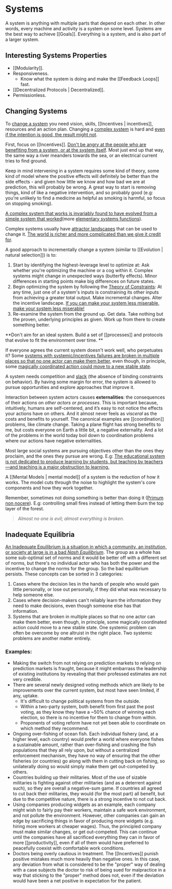# Systems

A system is anything with multiple parts that depend on each other. In other words, every machine and activity is a system on some level. Systems are the best way to achieve [[Goals]]. Everything is a system, and is also part of a larger system.

## Interesting Systems Properties
- [[Modularity]].
- Responsiveness.
	- Know what the system is doing and make the [[Feedback Loops]] fast.
- [[Decentralized Protocols | Decentralized]].
- Permissionless.

## Changing Systems
To [change a system](https://intenseminimalism.com/2015/a-framework-for-thinking-about-systems-change/) you need vision, skills, [[Incentives | incentives]], resources and an action plan. Changing a [complex system](https://complexityexplained.github.io/) is hard and [even if the intention is good, the result might not](https://fs.blog/2013/10/iatrogenics/).

First, focus on [[Incentives]]. [Don't be angry at the people who are benefiting from a system, or at the system itself](https://news.ycombinator.com/item?id=22043088). Most just end up that way, the same way a river meanders towards the sea, or an electrical current tries to find ground.

Keep in mind intervening in a system requires some kind of theory, some kind of model where the positive effects will definitely be better than the side effects - and given how little we know and how bad we are at prediction, this will probably be wrong. A great way to start is removing things, kind of like a negative intervention, and so probably good (e.g: you're unlikely to find a medicine as helpful as smoking is harmful, so focus on stopping smoking).

[A complex system that works is invariably found to have evolved from a simple system that worked](https://en.wikipedia.org/wiki/John_Gall_(author)#Gall's_law)(more [elementary systems functions](https://en.wikipedia.org/wiki/Systemantics#Elementary_systems_functions)).

Complex systems usually have [attractor landscapes](https://ncase.me/attractors/) that can be used to change it. [The world is richer and more complicated than we give it credit for](https://slatestarcodex.com/2017/03/16/book-review-seeing-like-a-state/).

A good approach to incrementally change a system (similar to [[Evolution | natural selection]]) is to:

1. Start by identifying the highest-leverage level to optimize at: Ask whether you're optimizing the machine or a cog within it. Complex systems might change in unexpected ways (butterfly effects). Minor differences in starting points make big differences on future states.
2. Begin optimizing the system by following the [Theory of Constraints](https://en.wikipedia.org/wiki/Theory_of_constraints): At any time, just one of a system's inputs is constraining its other inputs from achieving a greater total output. Make incremental changes. Alter the incentive landscape. [If you can make your system less miserable, make your system less miserable!](https://astralcodexten.substack.com/p/book-review-the-cult-of-smart)
3. Re-examine the system from the ground up. Get data. Take nothing but the proven, underlying principles as given. Work up from there to create something better.

**Don't aim for an ideal system. Build a set of [[processes]] and protocols that evolve to fit the environment over time. **

If everyone agrees the current system doesn't work well, who perpetuates it? Some [systems with systemic/incentives failures are broken in multiple places so that no one actor can make them better](https://slatestarcodex.com/2014/07/30/meditations-on-moloch/), even though, in principle, some [magically coordinated action could move to a new stable state](https://equilibriabook.com/molochs-toolbox/).

A system needs competition and [slack](https://slatestarcodex.com/2020/05/12/studies-on-slack/) (the absence of binding constraints on behavior). By having some margin for error, the system is allowed to pursue opportunities and explore approaches that improve it.

Interaction between system actors causes **externalities**: the consequences of their actions on _other actors or processes_. This is important because, intuitively, humans are self-centered, and it’s easy to not notice the effects your actions have on others. And it almost never feels as _visceral_ as the costs and benefits to yourself. The canonical examples are [[coordination]] problems, like climate change. Taking a plane flight has strong benefits to me, but costs everyone on Earth a little bit, a negative externality. And a lot of the problems in the world today boil down to coordination problems where our actions have negative externalities.

Most large social systems are pursuing objectives other than the ones they proclaim, and the ones they pursue are wrong. E.g: [The educational system is not dedicated to produce learning by students, but teaching by teachers—and teaching is a major obstruction to learning.](https://thesystemsthinker.com/a-lifetime-of-systems-thinking/)

A [[Mental Models | mental model]] of a system is the reduction of how it works. The model cuts through the noise to highlight the system's core components and how they work together.

Remember, sometimes not doing something is better than doing it ([Primum non nocere](https://en.wikipedia.org/wiki/Primum_non_nocere)). E.g: controlling small fires instead of letting them burn the top layer of the forest.

> _Almost no one is evil; almost everything is broken._

## Inadequate Equilibria

[An Inadequate Equilibrium is a situation in which a community, an institution, or society at large is in a bad _Nash Equilibrium_](https://equilibriabook.com/molochs-toolbox/). The group as a whole has some sub-optimal set of norms and it would be better off with a different set of norms, but there's no individual actor who has both the power and the incentive to change the norms for the group. So the bad equilibrium persists. These concepts can be sorted in 3 categories:

1. Cases where the decision lies in the hands of people who would gain little personally, or lose out personally, if they did what was necessary to help someone else.
2. Cases where decision-makers can't reliably learn the information they need to make decisions, even though someone else has that information.
3. Systems that are broken in multiple places so that no one actor can make them better, even though, in principle, some magically coordinated action could move to a new stable state. One systemic problem can often be overcome by one altruist in the right place. Two systemic problems are another matter entirely.

### Examples:

- Making the switch from not relying on prediction markets to relying on prediction markets is fraught, because it might embarrass the leadership of existing institutions by revealing that their professed estimates are not very credible.
- There are several newly designed voting methods which are likely to be improvements over the current system, but most have seen limited, if any, uptake.
  - It's difficult to change political systems from the outside.
  - Within a two-party system, both benefit from first past the post voting, as they know they have a ~50% chance of winning each election, so there is no incentive for them to change from within.
  - Proponents of voting reform have not yet been able to coordinate on which method they recommend.
- Ongoing over-fishing of ocean fish. Each individual fishery (and, at a higher level, each country) would prefer a world where everyone fishes a sustainable amount, rather than over-fishing and crashing the fish populations that they all rely upon, but without a centralized enforcement mechanism, they have no way of ensuring that the other fisheries (or countries) go along with them in cutting back on fishing, so unilaterally doing so would simply make them get out-competed by others.
- Countries building up their militaries. Most of the use of sizable militaries is fighting against other militaries (and as a deterrent against such), so they are overall a negative-sum game. If countries all agreed to cut back their militaries, they would (for the most part) all benefit, but due to the competitive nature, there is a strong incentive to not cut back.
- Using companies producing widgets as an example, each company might wish to fairly pay their workers, maintain a safe work environment, and not pollute the environment. However, other companies can gain an edge by sacrificing things in favor of producing more widgets (e.g. hiring more workers at cheaper wages). Thus, the principled company must make similar changes, or get out-competed. This can continue until the companies have all sacrificed everything they can in favor of more [[productivity]], even if all of them would have preferred to peacefully coexist with comfortable work conditions.
- Doctors being overly cautious in treatment. The [[Incentives]] punish positive mistakes much more heavily than negative ones. In this case, any deviation from what is considered to be the "proper" way of dealing with a case subjects the doctor to risk of being sued for malpractice in a way that sticking to the "proper" method does not, even if the deviation would have been a net positive in expectation for the patient.
